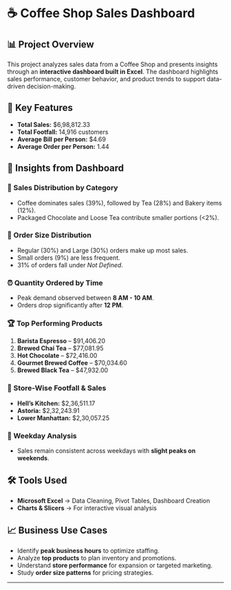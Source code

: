 # ☕ Coffee Shop Sales Dashboard

## 📊 Project Overview
This project analyzes sales data from a Coffee Shop and presents insights through an **interactive dashboard built in Excel**. The dashboard highlights sales performance, customer behavior, and product trends to support data-driven decision-making.

## 🚀 Key Features
- **Total Sales:** $6,98,812.33  
- **Total Footfall:** 14,916 customers  
- **Average Bill per Person:** $4.69  
- **Average Order per Person:** 1.44

## 🔎 Insights from Dashboard

### 📂 Sales Distribution by Category
- Coffee dominates sales (39%), followed by Tea (28%) and Bakery items (12%).  
- Packaged Chocolate and Loose Tea contribute smaller portions (<2%).

### 🍵 Order Size Distribution
- Regular (30%) and Large (30%) orders make up most sales.  
- Small orders (9%) are less frequent.  
- 31% of orders fall under *Not Defined*.

### ⏰ Quantity Ordered by Time
- Peak demand observed between **8 AM - 10 AM**.  
- Orders drop significantly after **12 PM**.

### 🏆 Top Performing Products
1. **Barista Espresso** – $91,406.20  
2. **Brewed Chai Tea** – $77,081.95  
3. **Hot Chocolate** – $72,416.00  
4. **Gourmet Brewed Coffee** – $70,034.60  
5. **Brewed Black Tea** – $47,932.00

### 🏪 Store-Wise Footfall & Sales
- **Hell’s Kitchen:** $2,36,511.17  
- **Astoria:** $2,32,243.91  
- **Lower Manhattan:** $2,30,057.25

### 📅 Weekday Analysis
- Sales remain consistent across weekdays with **slight peaks on weekends**.

## 🛠 Tools Used
- **Microsoft Excel** → Data Cleaning, Pivot Tables, Dashboard Creation  
- **Charts & Slicers** → For interactive visual analysis
  
## 📈 Business Use Cases
- Identify **peak business hours** to optimize staffing.  
- Analyze **top products** to plan inventory and promotions.  
- Understand **store performance** for expansion or targeted marketing.  
- Study **order size patterns** for pricing strategies.

---



